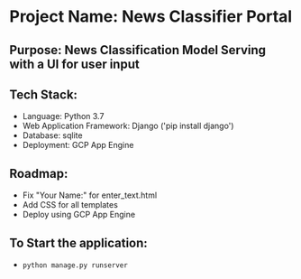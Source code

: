 # Project Name: News Classifier Portal
## Purpose: News Classification Model Serving with a UI for user input
## Tech Stack:
 - Language: Python 3.7
 - Web Application Framework: Django ('pip install django')
 - Database: sqlite
 - Deployment: GCP App Engine

## Roadmap:
 - Fix "Your Name:" for enter_text.html
 - Add CSS for all templates
 - Deploy using GCP App Engine


## To Start the application:
 - `python manage.py runserver`

